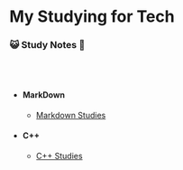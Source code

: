 # My Studying for Tech
### :smiley_cat: Study Notes  📖
<br>
</br>

- #### MarkDown
  - [Markdown Studies](https://github.com/sitonbush/StudyingCS/blob/main/StudyMarkdown.md)

- #### C++
  - [C++ Studies](https://github.com/sitonbush/StudyingCS/tree/main/studyC%2B%2B)
